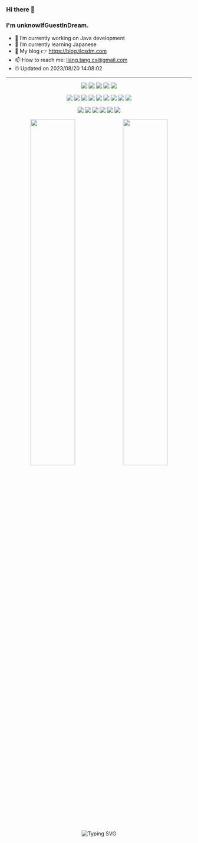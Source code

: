 ### Hi there 👋
### I'm unknowIfGuestInDream. 

- 🔭 I’m currently working on Java development
- 🌱 I’m currently learning Japanese
- 🤔 My blog 👉 https://blog.tlcsdm.com 
- 📫 How to reach me: liang.tang.cx@gmail.com
- ⏰ Updated on 2023/08/20 14:08:02

---

<p align="center">
<img src="https://img.shields.io/badge/-java-E34A86?style=flat-square&logo=OpenJDK"/>
<img src="https://img.shields.io/badge/-JavaScript-blue?style=flat-square&logo=javascript"/>
<img src="https://img.shields.io/badge/-React-lightgrey?style=flat-square&logo=react"/>
<img src="https://img.shields.io/badge/-Go-E34A86?style=flat-square&logo=Go"/>
<img src="https://img.shields.io/badge/-Python-E34A86?style=flat-square&logo=Python"/>
</p>

<p align="center">
<img src="https://img.shields.io/badge/-SpringBoot-yellowgreen?style=flat-square&logo=Spring Boot"/>
<img src="https://img.shields.io/badge/-SpringCloud-yellowgreen?style=flat-square&logo=Spring"/>
<img src="https://img.shields.io/badge/-Oracle-important?style=flat-square&logo=Oracle"/>
<img src="https://img.shields.io/badge/-MySQL-white?style=flat-square&logo=mysql"/>
<img src="https://img.shields.io/badge/-MongoDB-black?style=flat-square&logo=mongodb"/>
<img src="https://img.shields.io/badge/-Redis-green?style=flat-square&logo=Redis"/>
<img src="https://img.shields.io/badge/-Git-blue?style=flat-square&logo=git"/>
<img src="https://img.shields.io/badge/-GitHub-orange?style=flat-square&logo=github"/>
<img src="https://img.shields.io/badge/-CentOS-informational?style=flat-square&logo=CentOS"/>
</p>

<p align="center">
<img src="https://img.shields.io/badge/-Idea-black?style=plastic&logo=intellijidea"/>
<img src="https://img.shields.io/badge/-Webstorm-red?style=plastic&logo=webstorm"/>
<img src="https://img.shields.io/badge/-Eclipse-orange?style=flat-square&logo=Eclipse IDE"/>
<img src="https://img.shields.io/badge/-DataGrip-green?style=flat-square&logo=datagrip"/>
<img src="https://img.shields.io/badge/-GoLand-black?style=flat-square&logo=goland"/>
<img src="https://img.shields.io/badge/-PyCharm-yellowgreen?style=flat-square&logo=PyCharm"/>
</p>

<p align = "center">
  <img width="49%" src = "https://github-readme-stats.vercel.app/api?username=unknowIfGuestInDream&count_private=true&show_icons=true&theme=tokyonight&include_all_commits=true" />
  <img width="49%" src="https://github-readme-streak-stats.herokuapp.com/?user=unknowIfGuestInDream&show_icons=true&locale=en&layout=compact&theme=tokyonight&date_format=[Y.]n.j" />
</p>

<p align = "center">
 <img src="https://readme-typing-svg.demolab.com?font=Fira+Code&pause=1000&color=498EFF&width=530&lines=Whatever+is+worth+doing+is+worth+doing+well" alt="Typing SVG" />
</p>

